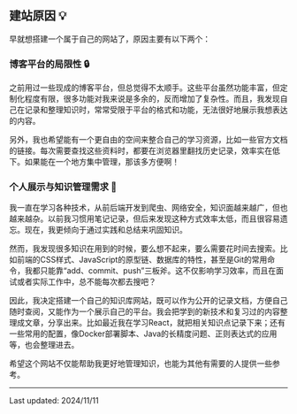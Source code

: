 ## 建站原因 💡

早就想搭建一个属于自己的网站了，原因主要有以下两个：

### 博客平台的局限性 🔒

之前用过一些现成的博客平台，但总觉得不太顺手。这些平台虽然功能丰富，但定制化程度有限，很多功能对我来说是多余的，反而增加了复杂性。而且，我发现自己在记录和整理知识时，常常受限于平台的格式和功能，无法很好地展示我想表达的内容。

另外，我也希望能有一个更自由的空间来整合自己的学习资源，比如一些官方文档的链接。每次需要查找这些资料时，都要在浏览器里翻找历史记录，效率实在低下。如果能在一个地方集中管理，那该多方便啊！

### 个人展示与知识管理需求 👤

我一直在学习各种技术，从前后端开发到爬虫、网络安全，知识面越来越广，但也越来越杂。以前我习惯用笔记记录，但后来发现这种方式效率太低，而且很容易遗忘。现在，我更倾向于通过实践和总结来巩固知识。

然而，我发现很多知识在用到的时候，要么想不起来，要么需要花时间去搜索。比如前端的CSS样式、JavaScript的原型链、数据库的特性，甚至是Git的常用命令，我都只能靠“add、commit、push”三板斧。这不仅影响学习效率，而且在面试或者实际工作中，总不能每次都去搜吧？

因此，我决定搭建一个自己的知识库网站，既可以作为公开的记录文档，方便自己随时查阅，又能作为一个展示自己的平台。我会把学到的新技术和复习过的内容整理成文章，分享出来。比如最近我在学习React，就把相关知识点记录下来；还有一些常用的配置，像Docker部署脚本、Java的长精度问题、正则表达式的应用等，也会整理进去。

希望这个网站不仅能帮助我更好地管理知识，也能为其他有需要的人提供一些参考。

---

Last updated: 2024/11/11